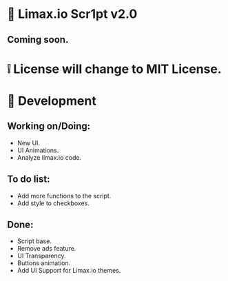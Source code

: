 # 🔰 Limax.io Scr1pt v2.0

## Coming soon.

# ❕ License will change to MIT License.

# 🔰 Development

## Working on/Doing:
* New UI.
* UI Animations.
* Analyze limax.io code.

## To do list:
* Add more functions to the script.
* Add style to checkboxes.

## Done:
* Script base.
* Remove ads feature.
* UI Transparency.
* Buttons animation.
* Add UI Support for Limax.io themes.
